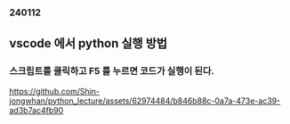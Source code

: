 ### 240112
## vscode 에서 python 실행 방법
### 스크립트를 클릭하고 F5 를 누르면 코드가 실행이 된다.
https://github.com/Shin-jongwhan/python_lecture/assets/62974484/b846b88c-0a7a-473e-ac39-ad3b7ac4fb90
### <br/>

